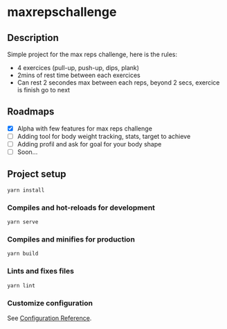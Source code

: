 # maxrepschallenge

## Description

Simple project for the max reps challenge, here is the rules:
* 4 exercices (pull-up, push-up, dips, plank)
* 2mins of rest time between each exercices
* Can rest 2 secondes max between each reps, beyond 2 secs, exercice is finish go to next

## Roadmaps
- [x] Alpha with few features for max reps challenge
- [ ] Adding tool for body weight tracking, stats, target to achieve
- [ ] Adding profil and ask for goal for your body shape
- [ ] Soon...

## Project setup
```
yarn install
```

### Compiles and hot-reloads for development
```
yarn serve
```

### Compiles and minifies for production
```
yarn build
```

### Lints and fixes files
```
yarn lint
```

### Customize configuration
See [Configuration Reference](https://cli.vuejs.org/config/).
